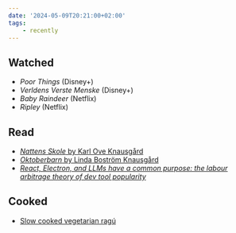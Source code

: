 ```yaml
---
date: '2024-05-09T20:21:00+02:00'
tags:
    - recently
---
```

## Watched

- _Poor Things_ (Disney+)
- _Verldens Verste Menske_ (Disney+)
- _Baby Raindeer_ (Netflix)
- _Ripley_ (Netflix)

## Read

- [_Nattens Skole_ by Karl Ove Knausgård](/reading/nattens-skole)
- [_Oktoberbarn_ by Linda Boström Knausgård](/reading/oktoberbarn)
- [_React, Electron, and LLMs have a common purpose: the labour arbitrage theory of dev tool popularity_](https://www.baldurbjarnason.com/2024/react-electron-llms-labour-arbitrage/)

## Cooked

- [Slow cooked vegetarian ragú](/recipes/vegetarian-ragu)
